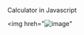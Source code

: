 Calculator in Javascript


<img hreh="![image](https://github.com/user-attachments/assets/04621339-63d9-45fc-9491-7fa5acdddd3e)" </img>
